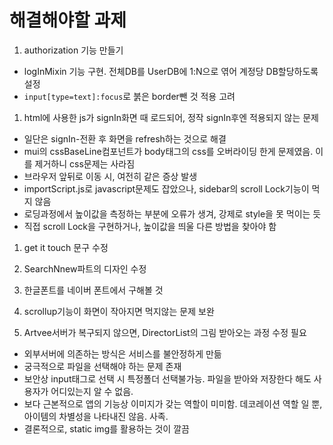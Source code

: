 # 해결해야할 과제

1. authorization 기능 만들기

- logInMixin 기능 구현. 전체DB를 UserDB에 1:N으로 엮어 계정당 DB할당하도록 설정
- `input[type=text]:focus`로 붉은 border뺀 것 적용 고려

1. html에 사용한 js가 signIn화면 때 로드되어, 정작 signIn후엔 적용되지 않는 문제

- 일단은 signIn-전환 후 화면을 refresh하는 것으로 해결
- mui의 cssBaseLine컴포넌트가 body태그의 css를 오버라이딩 한게 문제였음. 이를 제거하니 css문제는 사라짐
- 브라우저 앞뒤로 이동 시, 여전히 같은 증상 발생
- importScript.js로 javascript문제도 잡았으나, sidebar의 scroll Lock기능이 먹지 않음
- 로딩과정에서 높이값을 측정하는 부분에 오류가 생겨, 강제로 style을 못 먹이는 듯
- 직접 scroll Lock을 구현하거나, 높이값을 띄울 다른 방법을 찾아야 함

1. get it touch 문구 수정

1. SearchNnew파트의 디자인 수정

1. 한글폰트를 네이버 폰트에서 구해볼 것

1. scrollup기능이 화면이 작아지면 먹지않는 문제 보완

1. Artvee서버가 복구되지 않으면, DirectorList의 그림 받아오는 과정 수정 필요

- 외부서버에 의존하는 방식은 서비스를 불안정하게 만듦
- 궁극적으로 파일을 선택해야 하는 문제 존재
- 보안상 input태그로 선택 시 특정폴더 선택불가능. 파일을 받아와 저장한다 해도 사용자가 어디있는지 알 수 없음.
- 보다 근본적으로 앱의 기능상 이미지가 갖는 역할이 미미함. 데코레이션 역할 일 뿐, 아이템의 차별성을 나타내진 않음. 사족.
- 결론적으로, static img를 활용하는 것이 깔끔
